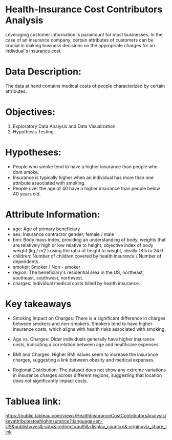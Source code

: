 # Health-Insurance Cost Contributors Analysis
Leveraging customer information is paramount for most businesses. In the case of an insurance company, certain attributes of customers can be crucial in making business decisions on the appropriate charges for an indivdual's insurance cost.
 # Data Description:
The data at hand contains medical costs of people characterized by certain attributes.
# Objectives:
 1. Exploratory Data Analysis and Data Visualization
 2. Hypothesis Testing
# Hypotheses:
- People who smoke tend to have a higher insurance than people who dont smoke.
- Insurance is typically higher when an individual has more than one attribute associated with smoking.
- People over the age of 40 have a higher insurance than people below 40 years old.
# Attribute Information:
* age: Age of primary beneficiary
* sex: Insurance contractor gender, female / male
* bmi: Body mass index, providing an understanding of body, weights that are relatively high or low relative to height, objective index of body weight (kg / m2
) using the ratio of height to weight, ideally 18.5 to 24.9
* children: Number of children covered by health insurance / Number of dependents
* smoker: Smoker / Non - smoker
* region: The beneficiary's residential area in the US, northeast, southeast, southwest, northwest.
* charges: Individual medical costs billed by health insurance.
# Key takeaways 
- Smoking Impact on Charges: There is a significant difference in charges between smokers and non-smokers. Smokers tend to have higher insurance costs, which aligns with health risks associated with smoking.

- Age vs. Charges: Older individuals generally have higher insurance costs, indicating a correlation between age and healthcare expenses.

- BMI and Charges: Higher BMI values seem to increase the insurance charges, suggesting a link between obesity and medical expenses.

- Regional Distribution: The dataset does not show any extreme variations in insurance charges across different regions, suggesting that location does not significantly impact costs.

 # Tabluea link:  
 https://public.tableau.com/views/HealthInsuranceCostContributorsAnalysis/keyattributestoahighinsurance?:language=en-US&publish=yes&:sid=&:redirect=auth&:display_count=n&:origin=viz_share_link

